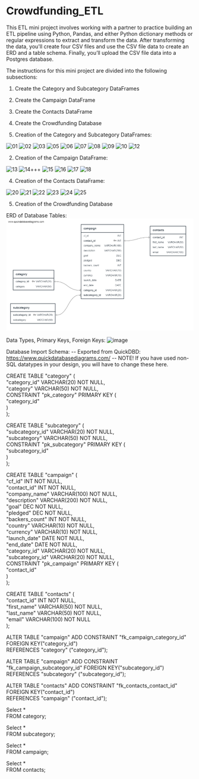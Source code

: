 # Crowdfunding_ETL

This ETL mini project involves working with a partner to practice building an ETL pipeline using Python, Pandas, and either Python dictionary methods or regular expressions to extract and transform the data. After transforming the data, you'll create four CSV files and use the CSV file data to create an ERD and a table schema. Finally, you’ll upload the CSV file data into a Postgres database.  
 
The instructions for this mini project are divided into the following subsections:  
1) Create the Category and Subcategory DataFrames  
2) Create the Campaign DataFrame  
3) Create the Contacts DataFrame  
4) Create the Crowdfunding Database  

1) Creation of the Category and Subcategory DataFrames:
        
![01](https://github.com/mcjauregui/Crowdfunding_ETL/assets/151464511/7b94a433-c03d-4cbf-a838-9c0136c66109)
![02](https://github.com/mcjauregui/Crowdfunding_ETL/assets/151464511/3c93e9da-a001-404f-96c0-13715c2ba1a9)
![03](https://github.com/mcjauregui/Crowdfunding_ETL/assets/151464511/8f454c1d-3c1c-4c59-a90a-1a4eee0f19fe)
![05](https://github.com/mcjauregui/Crowdfunding_ETL/assets/151464511/3c4e9511-5c56-4368-b3e0-b4ca8e211f82)
![06](https://github.com/mcjauregui/Crowdfunding_ETL/assets/151464511/e05e21e9-b0bb-4799-9af1-9758075d782f)
![07](https://github.com/mcjauregui/Crowdfunding_ETL/assets/151464511/0b7b0f4e-d55f-4373-befd-e17647bfe081)
![08](https://github.com/mcjauregui/Crowdfunding_ETL/assets/151464511/21a42a03-e8aa-4577-a34e-c833937b55df)
![09](https://github.com/mcjauregui/Crowdfunding_ETL/assets/151464511/aef5dd3b-2896-49c9-b5fb-5ba1599ef57a)
![10](https://github.com/mcjauregui/Crowdfunding_ETL/assets/151464511/e3801840-3705-43bd-a15a-3070fef8191e)
![12](https://github.com/mcjauregui/Crowdfunding_ETL/assets/151464511/23eb7d3f-c6c2-4775-a9b3-a6db774cb3f9)

2. Creation of the Campaign DataFrame:
       
![13](https://github.com/mcjauregui/Crowdfunding_ETL/assets/151464511/040c0527-e342-4555-b19f-5778d908de6f)
![14](https://github.com/mcjauregui/Crowdfunding_ETL/assets/151464511/cf7ef372-36d7-4ccb-840b-cc562029384b)+++
![15](https://github.com/mcjauregui/Crowdfunding_ETL/assets/151464511/66c681a5-c672-425f-8f8c-0d4a4db34119)
![16](https://github.com/mcjauregui/Crowdfunding_ETL/assets/151464511/c73f97ec-5837-4965-a963-ce2254d83209)
![17](https://github.com/mcjauregui/Crowdfunding_ETL/assets/151464511/5dc5e2e1-f59c-4b83-9361-570117124fbf)
![18](https://github.com/mcjauregui/Crowdfunding_ETL/assets/151464511/916763aa-091f-44c9-ac33-2bb96bd4ff1a)

4. Creation of the Contacts DataFrame:
    
![20](https://github.com/mcjauregui/Crowdfunding_ETL/assets/151464511/84f6b307-8830-41de-a1dc-bca627a045d5)
![21](https://github.com/mcjauregui/Crowdfunding_ETL/assets/151464511/7512a818-af16-4612-a9f5-df4afed1e727)
![22](https://github.com/mcjauregui/Crowdfunding_ETL/assets/151464511/b2a6590a-e159-4f08-88c3-7d870274b090)
![23](https://github.com/mcjauregui/Crowdfunding_ETL/assets/151464511/0d351266-ce0c-4874-9109-17665511b07f)
![24](https://github.com/mcjauregui/Crowdfunding_ETL/assets/151464511/413e7085-9bba-4dbd-8cf0-280b82e4bc80)
![25](https://github.com/mcjauregui/Crowdfunding_ETL/assets/151464511/669c8dc9-b471-41fd-9adf-6452cb131daf)

5. Creation of the Crowdfunding Database  

ERD of Database Tables:
![](https://github.com/mcjauregui/Crowdfunding_ETL/blob/main/Crowdfunding_ETL%20DB%20schema%20pic%202.png)

Data Types, Primary Keys, Foreign Keys:
![image](https://github.com/mcjauregui/Crowdfunding_ETL/assets/151464511/67c9c5d9-df47-417b-af6e-af8f7fe342f4)

Database Import Schema:
  -- Exported from QuickDBD: https://www.quickdatabasediagrams.com/
-- NOTE! If you have used non-SQL datatypes in your design, you will have to change these here.

CREATE TABLE "category" (  
    "category_id" VARCHAR(20)   NOT NULL,  
    "category" VARCHAR(50)   NOT NULL,  
    CONSTRAINT "pk_category" PRIMARY KEY (  
            "category_id"  
    )  
);  
  
CREATE TABLE "subcategory" (  
    "subcategory_id" VARCHAR(20)   NOT NULL,  
    "subcategory" VARCHAR(50)   NOT NULL,  
        CONSTRAINT "pk_subcategory" PRIMARY KEY (  
        "subcategory_id"  
         )  
);  

CREATE TABLE "campaign" (  
    "cf_id" INT   NOT NULL,  
    "contact_id" INT   NOT NULL,  
    "company_name" VARCHAR(100)   NOT NULL,  
    "description" VARCHAR(200)   NOT NULL,  
    "goal" DEC   NOT NULL,  
    "pledged" DEC   NOT NULL,   
    "backers_count" INT   NOT NULL,  
    "country" VARCHAR(10)   NOT NULL,  
    "currency" VARCHAR(10)   NOT NULL,  
    "launch_date" DATE   NOT NULL,  
    "end_date" DATE   NOT NULL,  
    "category_id" VARCHAR(20)   NOT NULL,  
    "subcategory_id" VARCHAR(20)   NOT NULL,  
    CONSTRAINT "pk_campaign" PRIMARY KEY (  
        "contact_id"  
     )  
);  
  
CREATE TABLE "contacts" (  
    "contact_id" INT   NOT NULL,  
    "first_name" VARCHAR(50)   NOT NULL,  
    "last_name" VARCHAR(50)   NOT NULL,  
    "email" VARCHAR(100)   NOT NULL  
);  
  
ALTER TABLE "campaign" ADD CONSTRAINT "fk_campaign_category_id" FOREIGN KEY("category_id")  
REFERENCES "category" ("category_id");  

ALTER TABLE "campaign" ADD CONSTRAINT "fk_campaign_subcategory_id" FOREIGN KEY("subcategory_id")  
REFERENCES "subcategory" ("subcategory_id");  

ALTER TABLE "contacts" ADD CONSTRAINT "fk_contacts_contact_id" FOREIGN KEY("contact_id")  
REFERENCES "campaign" ("contact_id");  
  
Select *  
FROM category;  
  
Select *  
FROM subcategory;  
  
Select *  
FROM campaign;  
  
Select *  
FROM contacts;  
       
